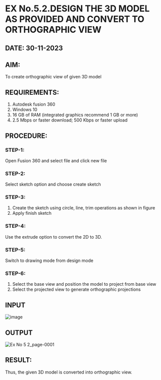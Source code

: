 # EX No.5.2.DESIGN THE 3D MODEL AS PROVIDED AND CONVERT TO ORTHOGRAPHIC VIEW
## DATE: 30-11-2023

## AIM: 
To create orthographic view of given 3D model

## REQUIREMENTS: 
1. Autodesk fusion 360
2. Windows 10
3. 16 GB of RAM (integrated graphics recommend 1 GB or more)
4. 2.5 Mbps or faster download; 500 Kbps or faster upload 

## PROCEDURE:

### STEP-1:
Open Fusion 360 and select file and click new file

### STEP-2:
Select sketch option and choose create sketch

### STEP-3: 
1. Create the sketch using circle, line, trim operations as shown in figure
2. Apply finish sketch 

### STEP-4:
 Use the extrude option to convert the 2D to 3D.

### STEP-5:
Switch to drawing mode from design mode 
          
### STEP-6:
1. Select the base view and position the model to project from base view 
2. Select the projected view to generate orthographic projections

## INPUT
![image](https://user-images.githubusercontent.com/113594316/199412055-fa1f658d-65f4-42c2-9c3c-78c93512e905.png)

## OUTPUT
![Ex No 5 2_page-0001](https://github.com/Lokesh23001615/EX-No.5.2.DESIGN-THE-3D-MODEL-AS-PROVIDED-AND-CONVERT-TO-ORTHOGRAPHIC-VIEW/assets/144979337/4c4313e7-4869-4b04-bc88-e39bcb690107)


## RESULT:
Thus, the given 3D model is converted into orthographic view.
